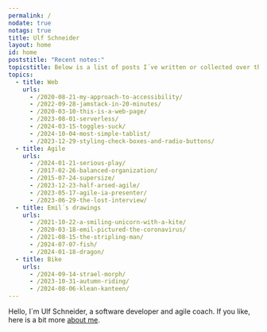 ```yaml
---
permalink: /
nodate: true
notags: true
title: Ulf Schneider
layout: home
id: home
poststitle: "Recent notes:"
topicstitle: Below is a list of posts I´ve written or collected over the years, and of which I think they should appear here.
topics:
  - title: Web
    urls:
      - /2020-08-21-my-approach-to-accessibility/
      - /2022-09-28-jamstack-in-20-minutes/
      - /2020-03-10-this-is-a-web-page/
      - /2023-08-01-serverless/
      - /2024-03-15-toggles-suck/
      - /2024-10-04-most-simple-tablist/
      - /2023-12-29-styling-check-boxes-and-radio-buttons/
  - title: Agile
    urls:
      - /2024-01-21-serious-play/
      - /2017-02-26-balanced-organization/
      - /2015-07-24-supersize/
      - /2023-12-23-half-arsed-agile/
      - /2023-05-17-agile-ia-presenter/
      - /2023-06-29-the-lost-interview/
  - title: Emil´s drawings
    urls:
      - /2021-10-22-a-smiling-unicorn-with-a-kite/
      - /2020-03-18-emil-pictured-the-coronavirus/
      - /2021-08-15-the-stripling-man/
      - /2024-07-07-fish/
      - /2024-01-18-dragon/
  - title: Bike
    urls:
      - /2024-09-14-strael-morph/
      - /2023-10-31-autumn-riding/
      - /2024-08-06-klean-kanteen/
---
```


Hello, I´m Ulf Schneider, a software developer and agile coach. If you like, here is a bit more [about me](/about/).
